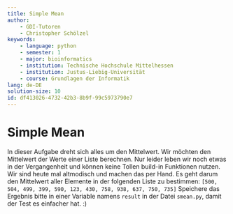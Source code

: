 ```yaml
---
title: Simple Mean
author:
    - GDI-Tutoren
    - Christopher Schölzel
keywords:
    - language: python
    - semester: 1
    - major: bioinformatics
    - institution: Technische Hochschule Mittelhessen
    - institution: Justus-Liebig-Universität
    - course: Grundlagen der Informatik
lang: de-DE
solution-size: 10
id: df413026-4732-42b3-8b9f-99c5973790e7
---
```


# Simple Mean

In dieser Aufgabe dreht sich alles um den Mittelwert. Wir möchten den Mittelwert der Werte einer Liste berechnen.
Nur leider leben wir noch etwas in der Vergangenheit und können keine Tollen build-in Funktionen nutzen.
Wir sind heute mal altmodisch und machen das per Hand.
Es geht darum den Mittelwert aller Elemente in der folgenden Liste zu bestimmen: `[500, 504, 499, 399, 590, 123, 430, 758, 938, 637, 750, 735]`
Speichere das Ergebnis bitte in einer Variable namens `result` in der Datei `smean.py`, damit der Test es einfacher hat. :)

